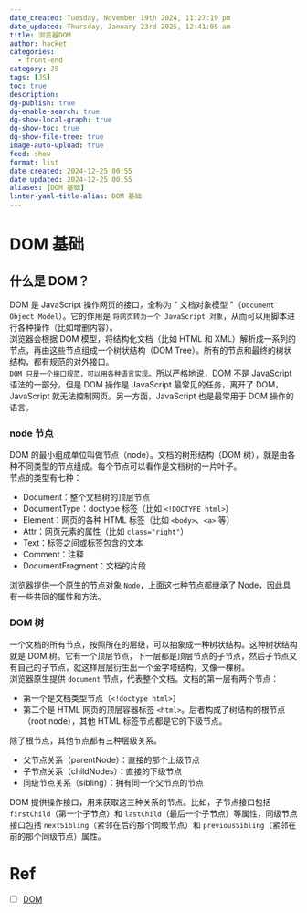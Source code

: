 ```yaml
---
date_created: Tuesday, November 19th 2024, 11:27:19 pm
date_updated: Thursday, January 23rd 2025, 12:41:05 am
title: 浏览器DOM
author: hacket
categories:
  - front-end
category: JS
tags: [JS]
toc: true
description: 
dg-publish: true
dg-enable-search: true
dg-show-local-graph: true
dg-show-toc: true
dg-show-file-tree: true
image-auto-upload: true
feed: show
format: list
date created: 2024-12-25 00:55
date updated: 2024-12-25 00:55
aliases: [DOM 基础]
linter-yaml-title-alias: DOM 基础
---
```


# DOM 基础

## 什么是 DOM？

DOM 是 JavaScript 操作网页的接口，全称为 " 文档对象模型 "（`Document Object Model`）。它的作用是 `将网页转为一个 JavaScript 对象`，从而可以用脚本进行各种操作（比如增删内容）。<br>浏览器会根据 DOM 模型，将结构化文档（比如 HTML 和 XML）解析成一系列的节点，再由这些节点组成一个树状结构（DOM Tree）。所有的节点和最终的树状结构，都有规范的对外接口。<br>`DOM 只是一个接口规范，可以用各种语言实现`。所以严格地说，DOM 不是 JavaScript 语法的一部分，但是 DOM 操作是 JavaScript 最常见的任务，离开了 DOM，JavaScript 就无法控制网页。另一方面，JavaScript 也是最常用于 DOM 操作的语言。

### node 节点

DOM 的最小组成单位叫做节点（node）。文档的树形结构（DOM 树），就是由各种不同类型的节点组成。每个节点可以看作是文档树的一片叶子。<br>节点的类型有七种：

- Document：整个文档树的顶层节点
- DocumentType：doctype 标签（比如 `<!DOCTYPE html>`）
- Element：网页的各种 HTML 标签（比如 `<body>`、`<a>` 等）
- Attr：网页元素的属性（比如 `class="right"`）
- Text：标签之间或标签包含的文本
- Comment：注释
- DocumentFragment：文档的片段

浏览器提供一个原生的节点对象 `Node`，上面这七种节点都继承了 Node，因此具有一些共同的属性和方法。

### DOM 树

一个文档的所有节点，按照所在的层级，可以抽象成一种树状结构。这种树状结构就是 DOM 树。它有一个顶层节点，下一层都是顶层节点的子节点，然后子节点又有自己的子节点，就这样层层衍生出一个金字塔结构，又像一棵树。<br >浏览器原生提供 `document` 节点，代表整个文档。文档的第一层有两个节点：

- 第一个是文档类型节点（`<!doctype html>`）
- 第二个是 HTML 网页的顶层容器标签 `<html>`。后者构成了树结构的根节点（root node），其他 HTML 标签节点都是它的下级节点。

除了根节点，其他节点都有三种层级关系。

- 父节点关系（parentNode）：直接的那个上级节点
- 子节点关系（childNodes）：直接的下级节点
- 同级节点关系（sibling）：拥有同一个父节点的节点

DOM 提供操作接口，用来获取这三种关系的节点。比如，子节点接口包括 `firstChild`（第一个子节点）和 `lastChild`（最后一个子节点）等属性，同级节点接口包括 `nextSibling`（紧邻在后的那个同级节点）和 `previousSibling`（紧邻在前的那个同级节点）属性。

# Ref

- [ ] [DOM](https://wangdoc.com/javascript/dom/)
